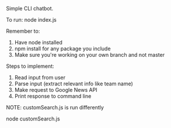 Simple CLI chatbot.


To run:
node index.js


Remember to:
1. Have node installed
2. npm install <package-name> for any package you include
3. Make sure you're working on your own branch and not master

Steps to implement:
1. Read input from user
2. Parse input (extract relevant info like team name)
3. Make request to Google News API
4. Print response to command line






NOTE: customSearch.js is run differently

node customSearch.js <query>
